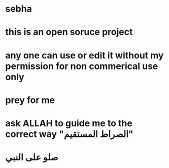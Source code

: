 # sebha
# this is an open soruce project 
# any one can use or edit it without my permission  for non commerical use only 
# prey for me 
# ask ALLAH to guide me to the correct way "الصراط المستقيم"
#  صلو على النبي
